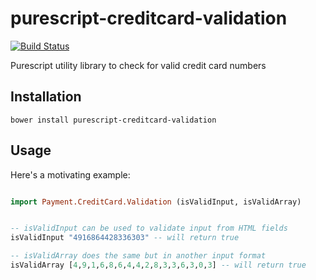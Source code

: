 # purescript-creditcard-validation

[![Build Status](https://travis-ci.org/ersocon/purescript-creditcard-validation.svg?branch=master)](https://travis-ci.org/ersocon/purescript-creditcard-validation)

Purescript utility library to check for valid credit card numbers

## Installation

```
bower install purescript-creditcard-validation
```

## Usage

Here's a motivating example:

```purescript

import Payment.CreditCard.Validation (isValidInput, isValidArray)


-- isValidInput can be used to validate input from HTML fields
isValidInput "4916864428336303" -- will return true

-- isValidArray does the same but in another input format
isValidArray [4,9,1,6,8,6,4,4,2,8,3,3,6,3,0,3] -- will return true
```
